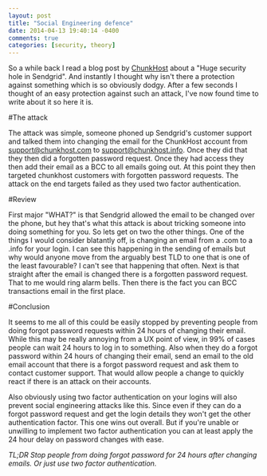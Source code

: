 ```yaml
---
layout: post
title: "Social Engineering defence"
date: 2014-04-13 19:40:14 -0400
comments: true
categories: [security, theory]
---
```

So a while back I read a blog post by [ChunkHost](http://www.chunkhost.com/blog/15/huge_security_hole_in_sendgrid) about a "Huge security hole in Sendgrid". And instantly I thought why isn't there a protection against something which is so obviously dodgy. After a few seconds I thought of an easy protection against such an attack, I've now found time to write about it so here it is.

<!-- more -->

#The attack

The attack was simple, someone phoned up Sendgrid's customer support and talked them into changing the email for the ChunkHost account from support@chunkhost.com to support@chunkhost.info. Once they did that they then did a forgotten password request. Once they had access they then add their email as a BCC to all emails going out. At this point they then targeted chunkhost customers with forgotten password requests. The attack on the end targets failed as they used two factor authentication.

#Review

First major "WHAT?" is that Sendgrid allowed the email to be changed over the phone, but hey that's what this attack is about tricking someone into doing something for you. So lets get on two the other things. One of the things I would consider blatantly off, is changing an email from a .com to a .info for your login. I can see this happening in the sending of emails but why would anyone move from the arguably best TLD to one that is one of the least favourable? I can't see that happening that often. Next is that straight after the email is changed there is a forgotten password request. That to me would ring alarm bells. Then there is the fact you can BCC transactions email in the first place.

#Conclusion

It seems to me all of this could be easily stopped by preventing people from doing forgot password requests within 24 hours of changing their email. While this may be really annoying from a UX point of view, in 99% of cases people can wait 24 hours to log in to something. Also when they do a forgot password within 24 hours of changing their email, send an email to the old email account that there is a forgot password request and ask them to contact customer support. That would allow people a change to quickly react if there is an attack on their accounts. 

Also obviously using two factor authentication on your logins will also prevent social engineering attacks like this. Since even if they can do a forgot password request and get the login details they won't get the other authentication factor. This one wins out overall. But if you're unable or unwilling to implement two factor authentication you can at least apply the 24 hour delay on password changes with ease.

*TL;DR Stop people from doing forgot password for 24 hours after changing emails. Or just use two factor authentication.*

